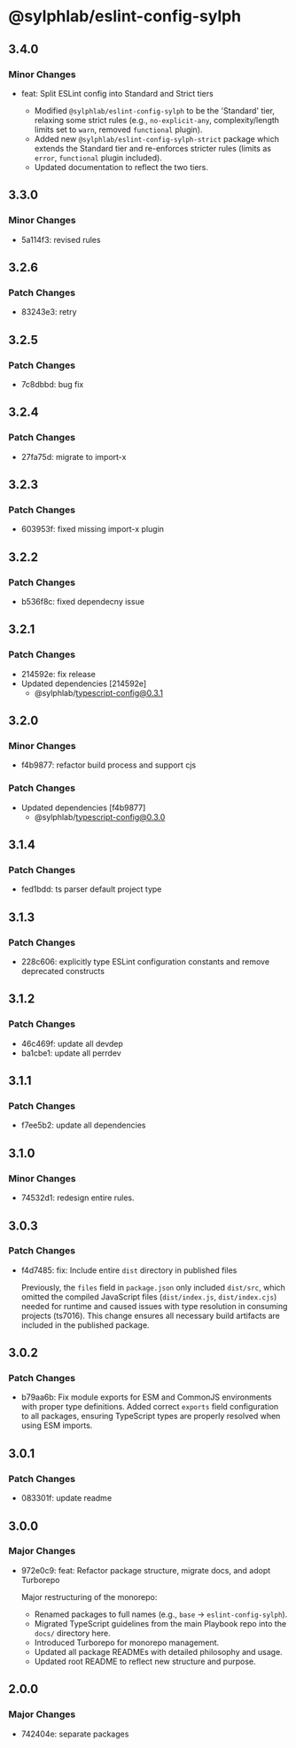 # @sylphlab/eslint-config-sylph

## 3.4.0

### Minor Changes

- feat: Split ESLint config into Standard and Strict tiers

  - Modified `@sylphlab/eslint-config-sylph` to be the 'Standard' tier, relaxing some strict rules (e.g., `no-explicit-any`, complexity/length limits set to `warn`, removed `functional` plugin).
  - Added new `@sylphlab/eslint-config-sylph-strict` package which extends the Standard tier and re-enforces stricter rules (limits as `error`, `functional` plugin included).
  - Updated documentation to reflect the two tiers.

## 3.3.0

### Minor Changes

- 5a114f3: revised rules

## 3.2.6

### Patch Changes

- 83243e3: retry

## 3.2.5

### Patch Changes

- 7c8dbbd: bug fix

## 3.2.4

### Patch Changes

- 27fa75d: migrate to import-x

## 3.2.3

### Patch Changes

- 603953f: fixed missing import-x plugin

## 3.2.2

### Patch Changes

- b536f8c: fixed dependecny issue

## 3.2.1

### Patch Changes

- 214592e: fix release
- Updated dependencies [214592e]
  - @sylphlab/typescript-config@0.3.1

## 3.2.0

### Minor Changes

- f4b9877: refactor build process and support cjs

### Patch Changes

- Updated dependencies [f4b9877]
  - @sylphlab/typescript-config@0.3.0

## 3.1.4

### Patch Changes

- fed1bdd: ts parser default project type

## 3.1.3

### Patch Changes

- 228c606: explicitly type ESLint configuration constants and remove deprecated constructs

## 3.1.2

### Patch Changes

- 46c469f: update all devdep
- ba1cbe1: update all perrdev

## 3.1.1

### Patch Changes

- f7ee5b2: update all dependencies

## 3.1.0

### Minor Changes

- 74532d1: redesign entire rules.

## 3.0.3

### Patch Changes

- f4d7485: fix: Include entire `dist` directory in published files

  Previously, the `files` field in `package.json` only included `dist/src`, which omitted the compiled JavaScript files (`dist/index.js`, `dist/index.cjs`) needed for runtime and caused issues with type resolution in consuming projects (ts7016). This change ensures all necessary build artifacts are included in the published package.

## 3.0.2

### Patch Changes

- b79aa6b: Fix module exports for ESM and CommonJS environments with proper type definitions. Added correct `exports` field configuration to all packages, ensuring TypeScript types are properly resolved when using ESM imports.

## 3.0.1

### Patch Changes

- 083301f: update readme

## 3.0.0

### Major Changes

- 972e0c9: feat: Refactor package structure, migrate docs, and adopt Turborepo

  Major restructuring of the monorepo:

  - Renamed packages to full names (e.g., `base` -> `eslint-config-sylph`).
  - Migrated TypeScript guidelines from the main Playbook repo into the `docs/` directory here.
  - Introduced Turborepo for monorepo management.
  - Updated all package READMEs with detailed philosophy and usage.
  - Updated root README to reflect new structure and purpose.

## 2.0.0

### Major Changes

- 742404e: separate packages

